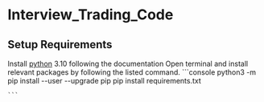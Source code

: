 # Interview_Trading_Code
## Setup Requirements 
Install [python](https://www.python.org) 3.10 following the documentation
Open terminal and install relevant packages by following the listed command.
    ```console
    python3 -m pip install --user --upgrade pip
    pip install requirements.txt
    
    ```
